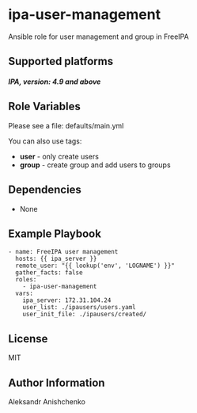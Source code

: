 ipa-user-management
=========

Ansible role for user management and group in FreeIPA

Supported platforms
------------

##### IPA, version: 4.9 and above

Role Variables
--------------

Please see a file: defaults/main.yml

You can also use tags: 

*  __user__ - only create users
*  __group__ - create group and add users to groups

Dependencies
------------

* None

Example Playbook
----------------

    - name: FreeIPA user management
      hosts: {{ ipa_server }}
      remote_user: "{{ lookup('env', 'LOGNAME') }}"
      gather_facts: false
      roles:
        - ipa-user-management
      vars:
        ipa_server: 172.31.104.24
        user_list: ./ipausers/users.yaml
        user_init_file: ./ipausers/created/

License
-------

MIT

Author Information
------------------

Aleksandr Anishchenko
